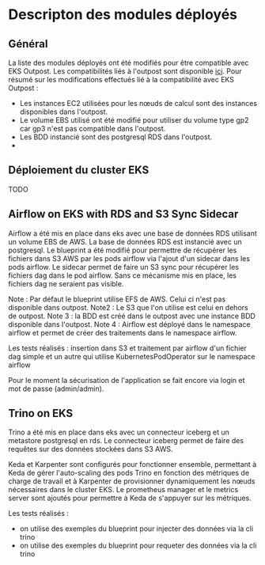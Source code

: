 # Descripton des modules déployés



## Général
La liste des modules déployés ont été modifiés pour être compatible avec EKS Outpost.
Les compatibilités liés à l'outpost sont disponible [ici](https://docs.aws.amazon.com/outposts/latest/userguide/instance-types.html#instance-types-available-in-outposts).
Pour résumé sur les modifications effectués lié à la compatibilité avec EKS Outpost :
-   Les instances EC2 utilisées pour les nœuds de calcul sont des instances disponibles dans l'outpost.
-   Le volume EBS utilisé ont été modifié pour utiliser du volume type gp2 car gp3 n'est pas compatible dans l'outpost. 
-   Les BDD instancié sont des postgresql RDS dans l'outpost.
- 
## Déploiement du cluster EKS
TODO

## Airflow on EKS with RDS and S3 Sync Sidecar


Airflow a été mis en place dans eks avec une base de données RDS utilisant un volume EBS de AWS. La base de données RDS est instancié avec un postgresql.
Le blueprint a été modifié pour permettre de récupérer les fichiers dans S3 AWS par les pods airflow via l'ajout d'un sidecar dans les pods airflow.
Le sidecar permet de faire un S3 sync pour récupérer les fichiers dag dans le pod airflow.
Sans ce mécanisme mis en place, les fichiers dag ne seraient pas visible.

Note : Par défaut le blueprint utilise EFS de AWS. Celui ci n'est pas disponible dans outpost.
Note2 : Le S3 que l'on utilise est celui en dehors de outpost.
Note 3 : la BDD est créé dans le outpost avec une instance BDD disponible dans l'outpost. 
Note 4 : Airflow est déployé dans le namespace airflow et permet de créer des traitements dans le namespace airflow.

Les tests réalisés : insertion dans S3 et traitement par airflow d'un fichier dag simple et un autre qui utilise KubernetesPodOperator sur le namespace airflow

Pour le moment la sécurisation de l'application se fait encore via login et mot de passe (admin/admin).

## Trino on EKS 

Trino a été mis en place dans eks avec un connecteur iceberg et un metastore postgresql en rds.
Le connecteur iceberg permet de faire des requêtes sur des données stockées dans S3 AWS.

Keda et Karpenter sont configurés pour fonctionner ensemble, permettant à Keda de gérer l'auto-scaling des pods Trino en fonction des métriques de charge de travail et à Karpenter de provisionner dynamiquement les nœuds nécessaires dans le cluster EKS.
Le prometheus manager et le metrics server sont ajoutés pour permettre à Keda de s'appuyer sur les métriques.

Les tests réalisés : 
-   on utilise des exemples du blueprint pour injecter des données via la cli trino
-   on utilise des exemples du blueprint pour requeter des données via la cli trino